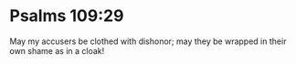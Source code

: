 # Psalms 109:29

May my accusers be clothed with dishonor; may they be wrapped in their own shame as in a cloak!
